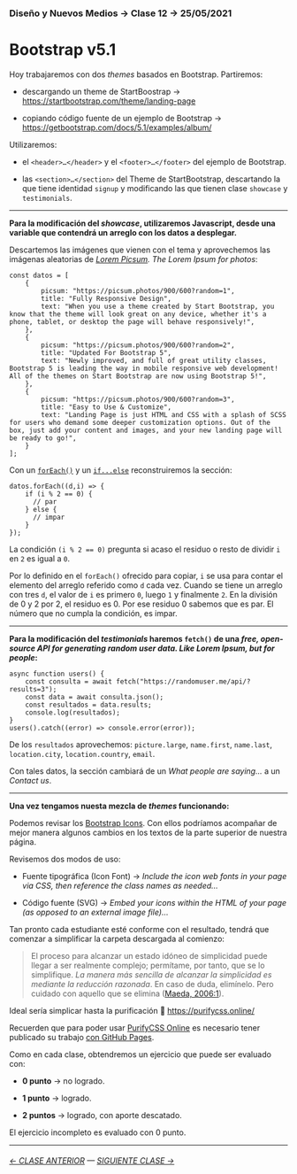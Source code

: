 ### Diseño y Nuevos Medios → Clase 12 → 25/05/2021

# Bootstrap v5.1

Hoy trabajaremos con dos *themes* basados en Bootstrap. Partiremos:

- descargando un theme de StartBoostrap → https://startbootstrap.com/theme/landing-page

- copiando código fuente de un ejemplo de Bootstrap → https://getbootstrap.com/docs/5.1/examples/album/

Utilizaremos:

- el `<header>…</header>` y el `<footer>…</footer>` del ejemplo de Bootstrap.

- las `<section>…</section>` del Theme de StartBootstrap, descartando la que tiene identidad `signup` y modificando las que tienen clase `showcase` y `testimonials`.

- - - - - - - 

**Para la modificación del *showcase*, utilizaremos Javascript, desde una variable que contendrá un arreglo con los datos a desplegar.**

Descartemos las imágenes que vienen con el tema y aprovechemos las imágenas aleatorias de *[Lorem Picsum](https://picsum.photos/). The Lorem Ipsum for photos*:

```
const datos = [
    {
        picsum: "https://picsum.photos/900/600?random=1",
        title: "Fully Responsive Design",
        text: "When you use a theme created by Start Bootstrap, you know that the theme will look great on any device, whether it's a phone, tablet, or desktop the page will behave responsively!",
    },
    {
        picsum: "https://picsum.photos/900/600?random=2",
        title: "Updated For Bootstrap 5",
        text: "Newly improved, and full of great utility classes, Bootstrap 5 is leading the way in mobile responsive web development! All of the themes on Start Bootstrap are now using Bootstrap 5!",
    },
    {
        picsum: "https://picsum.photos/900/600?random=3",
        title: "Easy to Use & Customize",
        text: "Landing Page is just HTML and CSS with a splash of SCSS for users who demand some deeper customization options. Out of the box, just add your content and images, and your new landing page will be ready to go!",
    }
];

```

Con un [`forEach()`](https://developer.mozilla.org/es/docs/Web/JavaScript/Reference/Global_Objects/Array/forEach) y un [`if...else`](https://developer.mozilla.org/es/docs/Web/JavaScript/Reference/Statements/if...else) reconstruiremos la sección:

```
datos.forEach((d,i) => {
    if (i % 2 == 0) {
      // par
    } else {
      // impar
    }
});
```

La condición `(i % 2 == 0)` pregunta si acaso el residuo o resto de dividir `i` en `2` es igual a `0`. 

Por lo definido en el `forEach()` ofrecido para copiar, `i` se usa para contar el elemento del arreglo referido como `d` cada vez. Cuando se tiene un arreglo con tres `d`, el valor de `i` es primero `0`, luego `1` y finalmente `2`. En la división de 0 y 2 por 2, el residuo es 0. Por ese residuo 0 sabemos que es par. El número que no cumpla la condición, es impar.

- - - - - - - 

**Para la modificación del *testimonials* haremos `fetch()` de una *free, open-source API for generating random user data. Like Lorem Ipsum, but for people*:**

```
async function users() {
    const consulta = await fetch("https://randomuser.me/api/?results=3");
    const data = await consulta.json();
    const resultados = data.results;
    console.log(resultados);
}
users().catch((error) => console.error(error));
```
De los `resultados` aprovechemos: `picture.large`, `name.first`, `name.last`, `location.city`, `location.country`, `email`. 

Con tales datos, la sección cambiará de un *What people are saying...* a un *Contact us*.

- - - - - - - 

**Una vez tengamos nuesta mezcla de *themes* funcionando:**

Podemos revisar los [Bootstrap Icons](https://icons.getbootstrap.com/). Con ellos podríamos acompañar de mejor manera algunos cambios en los textos de la parte superior de nuestra página. 

Revisemos dos modos de uso: 

- Fuente tipográfica (Icon Font) → *Include the icon web fonts in your page via CSS, then reference the class names as needed…*

- Código fuente (SVG) → *Embed your icons within the HTML of your page (as opposed to an external image file)…*

Tan pronto cada estudiante esté conforme con el resultado, tendrá que comenzar a simplificar la carpeta descargada al comienzo: 

> El proceso para alcanzar un estado idóneo de simplicidad puede llegar a ser realmente complejo; permítame, por tanto, que se lo simplifique. *La manera más sencilla de alcanzar la simplicidad es mediante la reducción razonada*. En caso de duda, elimínelo. Pero cuidado con aquello que se elimina ([Maeda, 2006:1](https://es.cl1lib.org/book/837058/6200d6)).

Ideal sería simplicar hasta la purificación :pray: https://purifycss.online/

Recuerden que para poder usar [PurifyCSS Online](https://purifycss.online/) es necesario tener publicado su trabajo [con GitHub Pages](https://docs.github.com/es/free-pro-team@latest/github/working-with-github-pages/configuring-a-publishing-source-for-your-github-pages-site).

Como en cada clase, obtendremos un ejercicio que puede ser evaluado con:

- **0 punto** → no logrado.

- **1 punto** → logrado.

- **2 puntos** → logrado, con aporte descatado.

El ejercicio incompleto es evaluado con 0 punto.

- - - - - - - 

###### [← CLASE ANTERIOR](https://github.com/profesorfaco/dno037-2022/tree/main/clase-11) — [SIGUIENTE CLASE →](https://github.com/profesorfaco/dno037-2022/tree/main/clase-13)
